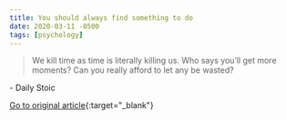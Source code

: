 ```yaml
---
title: You should always find something to do
date: 2020-03-11 -0500
tags: [psychology]
---
```


> We kill time as time is literally killing us. Who says you’ll get more moments? Can you really afford to let any be wasted?

\- Daily Stoic

[Go to original article](https://dailystoic.com/you-should-always-find-something-to-do?utm_source=pronouncedjerry&utm_medium=blog&utm_campaign=posts){:target="_blank"}